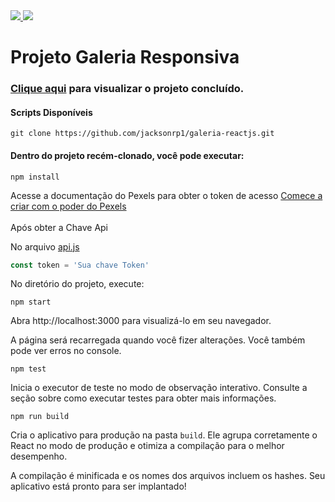 <div style="display: inline">
  <a href="https://www.jacksondev.com.br/" target="_blank">
    <img src="https://img.shields.io/static/v1?label=Website&message=JacksonDev&color=red&style=for-the-badge&logo=webflow"/>
  </a>
  <a href="https://pt-br.reactjs.org/" target="_blank">
    <img src="https://img.shields.io/static/v1?label=&message=React Js&color=202124&style=flat-square&logo=react"/>
  </a>
</div>

# Projeto Galeria Responsiva   

### <a href="https://jacksonrp1.github.io/galeria-reactjs/build/">Clique aqui</a> para visualizar o projeto concluído.

#### Scripts Disponíveis

```
git clone https://github.com/jacksonrp1/galeria-reactjs.git
```
#### Dentro do projeto recém-clonado, você pode executar:
```
npm install
```

Acesse a documentação do Pexels para obter o token de acesso
<a href="https://www.pexels.com/pt-br/api/">Comece a criar com o poder do Pexels</a>
</br>
</br>
Após obter a Chave Api

No arquivo <a href="https://github.com/jacksonrp1/galeria-reactjs/blob/main/src/api.js">api.js</a>
```javascript
const token = 'Sua chave Token'

```

No diretório do projeto, execute:

```
npm start
```

Abra http://localhost:3000 para visualizá-lo em seu navegador.

A página será recarregada quando você fizer alterações.
Você também pode ver erros no console.
```
npm test
```
Inicia o executor de teste no modo de observação interativo.
Consulte a seção sobre como executar testes para obter mais informações.
```
npm run build
```
Cria o aplicativo para produção na pasta `build`.
Ele agrupa corretamente o React no modo de produção e otimiza a compilação para o melhor desempenho.

A compilação é minificada e os nomes dos arquivos incluem os hashes.
Seu aplicativo está pronto para ser implantado!
